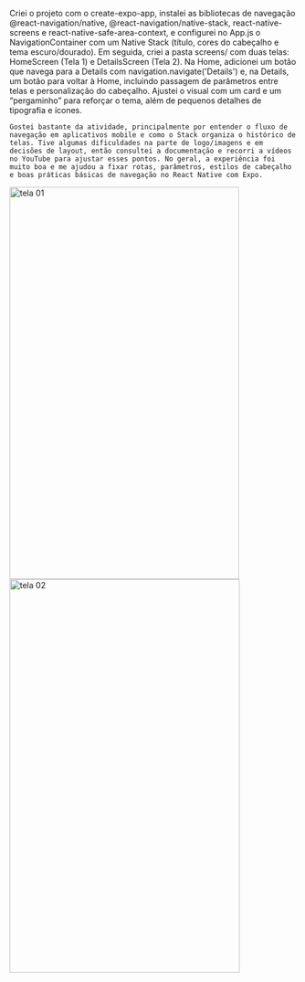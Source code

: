 Criei o projeto com o create-expo-app, instalei as bibliotecas de navegação @react-navigation/native, @react-navigation/native-stack, react-native-screens e react-native-safe-area-context, e configurei no App.js o NavigationContainer com um Native Stack (título, cores do cabeçalho e tema escuro/dourado). Em seguida, criei a pasta screens/ com duas telas: HomeScreen (Tela 1) e DetailsScreen (Tela 2). Na Home, adicionei um botão que navega para a Details com navigation.navigate('Details') e, na Details, um botão para voltar à Home, incluindo passagem de parâmetros entre telas e personalização do cabeçalho. Ajustei o visual com um card e um “pergaminho” para reforçar o tema, além de pequenos detalhes de tipografia e ícones. 

	Gostei bastante da atividade, principalmente por entender o fluxo de navegação em aplicativos mobile e como o Stack organiza o histórico de telas. Tive algumas dificuldades na parte de logo/imagens e em decisões de layout, então consultei a documentação e recorri a vídeos no YouTube para ajustar esses pontos. No geral, a experiência foi muito boa e me ajudou a fixar rotas, parâmetros, estilos de cabeçalho e boas práticas básicas de navegação no React Native com Expo.
<img width="402" height="687" alt="tela 01" src="https://github.com/user-attachments/assets/ee279688-23a7-48df-b903-c90621f92447" />
<img width="403" height="689" alt="tela 02" src="https://github.com/user-attachments/assets/795bc6fc-acfa-4203-8265-6c0838d509cc" />

